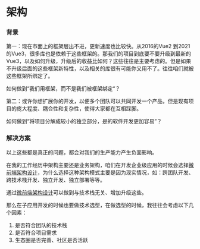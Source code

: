 # 架构

### 背景

第一：现在市面上的框架层出不进，更新速度也比较快。从2016的Vue2 到2021的Vue3，很多库也是依赖于这些框架的。那我们的项目到底要不要升级到最新的Vue3，以及如何升级，升级后的收益比如何？这些往往是主要考虑的。但是如果不升级后面的这些框架新特性，以及相关的库很有可能你又用不了。往往咱们就被这些框架所绑定了。

如何做到“我们用框架，而不是我们被框架绑定“？

第二：或许你想扩展你的开发，以便多个团队可以共同开发一个产品，但是现有项目的庞大程度、耦合性和复杂性，使得大家都在互相踩脚。

如何做到“将项目分解成较小的独立部分，是的软件开发更加容易”？

### 解决方案

以上这些都是真正的问题，都会对我们的生产能力产生负面影响。

在我的工作经历中架构主要还是业务架构，咱们在开发企业级应用的时候会选择[微前端架构设计](./微前端/README.md)，为什么选择这种架构模式主要是因为现实情况，如：跨团队开发、跨技术栈开发、独立开发、独立部署等等。

通过[微前端架构设计](./微前端/README.md)可以做到与技术栈无关、增加升级这些。

那么在子应用开发的时候也要做技术选型，在做选型的时候，我往往会考虑以下几个因素：

1. 是否符合团队的技术栈
2. 是否符合项目需求
3. 生态圈是否完善、社区是否活跃